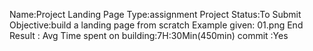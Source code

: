 Name:Project Landing Page
Type:assignment Project
Status:To Submit
Objective:build a landing page from scratch
Example given: 01.png 
End Result :
Avg Time spent on building:7H:30Min(450min)
commit :Yes